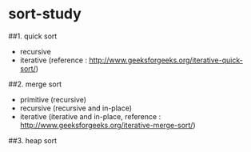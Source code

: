 # sort-study

##1. quick sort
  - recursive
  - iterative (reference : http://www.geeksforgeeks.org/iterative-quick-sort/) 

##2. merge sort
  - primitive (recursive)
  - recursive (recursive and in-place)
  - iterative (iterative and in-place, reference : http://www.geeksforgeeks.org/iterative-merge-sort/)

##3. heap sort